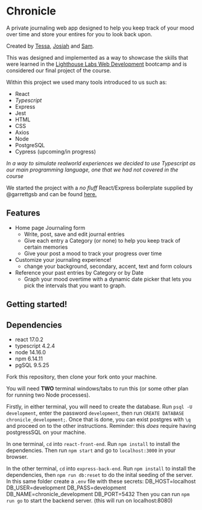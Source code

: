 # Chronicle

A private journaling web app designed to help you keep track of your mood over time and store your entires for you to look back upon.

Created by [Tessa](https://github.com/TeyyaM), [Josiah](https://github.com/J-pilon) and [Sam](https://github.com/brackish888).

This was designed and implemented as a way to showcase the skills that were learned in the [Lighthouse Labs Web Development](https://github.com/lighthouse-labs) bootcamp and is considered our final project of the course.

Within this project we used many tools introduced to us such as:

- React
- _Typescript_
- Express
- Jest
- HTML
- CSS
- Axios
- Node
- PostgreSQL
- Cypress (upcoming/in progress)

_In a way to simulate realworld experiences we decided to use Typescript as our main programming language, one that we had not covered in the course_

We started the project with a _no fluff_ React/Express boilerplate supplied by @garrettgsb and can be found [here.](https://github.com/garrettgsb/react-express-boilerplate)

## Features

- Home page Journaling form
  - Write, post, save and edit journal entries
  - Give each entry a Category (or none) to help you keep track of certain memories
  - Give your post a mood to track your progress over time
- Customize your journaling experience!
  - change your background, secondary, accent, text and form colours
- Reference your past entries by Category or by Date
  - Graph your mood overtime with a dynamic date picker that lets you pick the intervals that you want to graph.

## Getting started!

## Dependencies

- react 17.0.2
- typescript 4.2.4
- node 14.16.0
- npm 6.14.11
- pgSQL 9.5.25

Fork this repository, then clone your fork onto your machine.

You will need **TWO** terminal windows/tabs to run this (or some other plan for running two Node processes).

Firstly, in either terminal, you will need to create the database. Run `psql -U development`, enter the password `development`, then run `CREATE DATABASE chronicle_development;`. Once that is done, you can exist postgres with `\q` and proceed on to the other instructions. Reminder: this _does_ require having postgressSQL on your machine.

In one terminal, `cd` into `react-front-end`. Run `npm install` to install the dependencies. Then run `npm start` and go to `localhost:3000` in your browser.

In the other terminal, `cd` into `express-back-end`. Run `npm install` to install the dependencies, then `npm run db:reset` to do the inital seeding of the server.
In this same folder create a `.env` file with these secrets:
DB_HOST=localhost
DB_USER=development
DB_PASS=development
DB_NAME=chronicle_development
DB_PORT=5432
Then you can run `npm run go` to start the backend server.
(this will run on localhost:8080)
